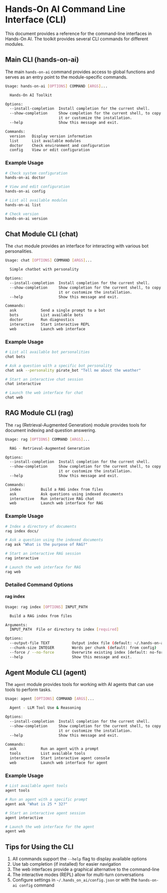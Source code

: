 # Hands-On AI Command Line Interface (CLI)

This document provides a reference for the command-line interfaces in Hands-On AI. The toolkit provides several CLI commands for different modules.

## Main CLI (hands-on-ai)

The main `hands-on-ai` command provides access to global functions and serves as an entry point to the module-specific commands.

```bash
Usage: hands-on-ai [OPTIONS] COMMAND [ARGS]...

  Hands-On AI Toolkit

Options:
  --install-completion  Install completion for the current shell.
  --show-completion     Show completion for the current shell, to copy
                        it or customize the installation.
  --help                Show this message and exit.

Commands:
  version   Display version information
  list      List available modules
  doctor    Check environment and configuration
  config    View or edit configuration
```

### Example Usage

```bash
# Check system configuration
hands-on-ai doctor

# View and edit configuration
hands-on-ai config

# List all available modules
hands-on-ai list

# Check version
hands-on-ai version
```

## Chat Module CLI (chat)

The `chat` module provides an interface for interacting with various bot personalities.

```bash
Usage: chat [OPTIONS] COMMAND [ARGS]...

  Simple chatbot with personality

Options:
  --install-completion  Install completion for the current shell.
  --show-completion     Show completion for the current shell, to copy
                        it or customize the installation.
  --help                Show this message and exit.

Commands:
  ask           Send a single prompt to a bot
  bots          List available bots
  doctor        Run diagnostics
  interactive   Start interactive REPL
  web           Launch web interface
```

### Example Usage

```bash
# List all available bot personalities
chat bots

# Ask a question with a specific bot personality
chat ask --personality pirate_bot "Tell me about the weather"

# Start an interactive chat session
chat interactive

# Launch the web interface for chat
chat web
```

## RAG Module CLI (rag)

The `rag` (Retrieval-Augmented Generation) module provides tools for document indexing and question answering.

```bash
Usage: rag [OPTIONS] COMMAND [ARGS]...

  RAG - Retrieval-Augmented Generation

Options:
  --install-completion  Install completion for the current shell.
  --show-completion     Show completion for the current shell, to copy
                        it or customize the installation.
  --help                Show this message and exit.

Commands:
  index         Build a RAG index from files
  ask           Ask questions using indexed documents
  interactive   Run interactive RAG chat
  web           Launch web interface for RAG
```

### Example Usage

```bash
# Index a directory of documents
rag index docs/

# Ask a question using the indexed documents
rag ask "What is the purpose of RAG?"

# Start an interactive RAG session
rag interactive

# Launch the web interface for RAG
rag web
```

### Detailed Command Options

#### rag index

```bash
Usage: rag index [OPTIONS] INPUT_PATH

  Build a RAG index from files

Arguments:
  INPUT_PATH  File or directory to index [required]

Options:
  --output-file TEXT          Output index file (default: ~/.hands-on-ai/index.npz)
  --chunk-size INTEGER        Words per chunk (default: from config)
  --force / --no-force        Overwrite existing index [default: no-force]
  --help                      Show this message and exit.
```

## Agent Module CLI (agent)

The `agent` module provides tools for working with AI agents that can use tools to perform tasks.

```bash
Usage: agent [OPTIONS] COMMAND [ARGS]...

  Agent - LLM Tool Use & Reasoning

Options:
  --install-completion  Install completion for the current shell.
  --show-completion     Show completion for the current shell, to copy
                        it or customize the installation.
  --help                Show this message and exit.

Commands:
  ask           Run an agent with a prompt
  tools         List available tools
  interactive   Start interactive agent console
  web           Launch web interface for agent
```

### Example Usage

```bash
# List available agent tools
agent tools

# Run an agent with a specific prompt
agent ask "What is 25 * 32?"

# Start an interactive agent session
agent interactive

# Launch the web interface for the agent
agent web
```

## Tips for Using the CLI

1. All commands support the `--help` flag to display available options
2. Use tab completion (if installed) for easier navigation
3. The web interfaces provide a graphical alternative to the command-line
4. The interactive modes (REPL) allow for multi-turn conversations
5. Configure settings in `~/.hands_on_ai/config.json` or with the `hands-on-ai config` command
